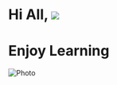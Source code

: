 Hi All, ![](https://user-images.githubusercontent.com/18350557/176309783-0785949b-9127-417c-8b55-ab5a4333674e.gif)
============================================================================================================================
# Enjoy Learning

<img src="https://img2.juzaphoto.com/001/shared_files/uploads_hr/530128_large27865.jpg" alt="Photo">
